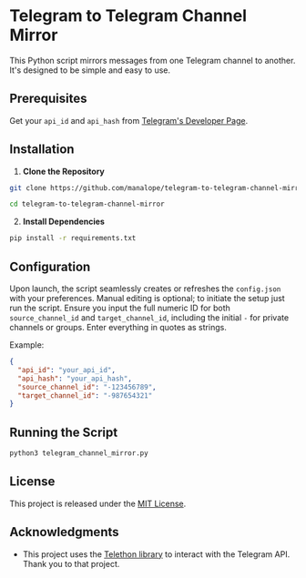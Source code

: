 # Telegram to Telegram Channel Mirror

This Python script mirrors messages from one Telegram channel to another. It's designed to be simple and easy to use.


## Prerequisites

Get your `api_id` and `api_hash` from [Telegram's Developer Page](https://my.telegram.org/apps).


## Installation

1. **Clone the Repository**

```bash
git clone https://github.com/manalope/telegram-to-telegram-channel-mirror.git

cd telegram-to-telegram-channel-mirror
```


2. **Install Dependencies**

```bash
pip install -r requirements.txt
```


## Configuration

Upon launch, the script seamlessly creates or refreshes the `config.json` with your preferences. Manual editing is optional; to initiate the setup just run the script. Ensure you input the full numeric ID for both `source_channel_id` and `target_channel_id`, including the initial `-` for private channels or groups. Enter everything in quotes as strings.

Example:

```json
{
  "api_id": "your_api_id",
  "api_hash": "your_api_hash",
  "source_channel_id": "-123456789",
  "target_channel_id": "-987654321"
}
```

## Running the Script

```bash
python3 telegram_channel_mirror.py
```


## License

This project is released under the [MIT License](https://opensource.org/license/mit/).

## Acknowledgments

- This project uses the [Telethon library](https://github.com/LonamiWebs/Telethon) to interact with the Telegram API. Thank you to that project.

